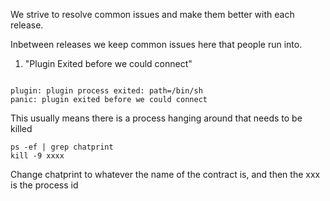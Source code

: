 We strive to resolve common issues and make them better with each release.

Inbetween releases we keep common issues here that people run into.

1) "Plugin Exited before we could connect"

```

plugin: plugin process exited: path=/bin/sh
panic: plugin exited before we could connect

```

This usually means there is a process hanging around that needs to be killed

```
ps -ef | grep chatprint
kill -9 xxxx
```

Change chatprint to whatever the name of the contract is, and then the xxx is the process id
